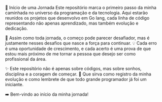 🚀 Início de uma Jornada
Este repositório marca o primeiro passo da minha caminhada no universo da programação e da tecnologia.
Aqui estarão reunidos os projetos que desenvolvo em Go lang, cada linha de código representando não apenas aprendizado, mas também evolução e dedicação.

🌱 Assim como toda jornada, o começo pode parecer desafiador, mas é justamente nesses desafios que nasce a força para continuar.
💡 Cada erro é uma oportunidade de crescimento, e cada acerto é uma prova de que estou mais próximo de me tornar a pessoa que desejo ser como profissional da área.

✨ Este repositório não é apenas sobre códigos, mas sobre sonhos, disciplina e a coragem de começar.
📌 Que sirva como registro da minha evolução e como lembrete de que todo grande programador já foi um iniciante.

➡️ Bem-vindo ao início da minha jornada!
